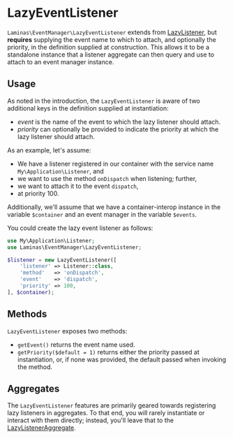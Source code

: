 # LazyEventListener

`Laminas\EventManager\LazyEventListener` extends from
[LazyListener](lazy-listener.md), but **requires** supplying the event name to
which to attach, and optionally the priority, in the definition supplied at
construction. This allows it to be a standalone instance that a listener
aggregate can then query and use to attach to an event manager instance.

## Usage

As noted in the introduction, the `LazyEventListener` is aware of two additional
keys in the definition supplied at instantiation:

- *event* is the name of the event to which the lazy listener should attach.
- *priority* can optionally be provided to indicate the priority at which the
  lazy listener should attach.

As an example, let's assume:

- We have a listener registered in our container with the service name
  `My\Application\Listener`, and
- we want to use the method `onDispatch` when listening; further,
- we want to attach it to the event `dispatch`,
- at priority 100.

Additionally, we'll assume that we have a container-interop instance in the
variable `$container` and an event manager in the variable `$events`.

You could create the lazy event listener as follows:

```php
use My\Application\Listener;
use Laminas\EventManager\LazyEventListener;

$listener = new LazyEventListener([
    'listener' => Listener::class,
    'method'   => 'onDispatch',
    'event'    => 'dispatch',
    'priority' => 100,
], $container);
```

## Methods

`LazyEventListener` exposes two methods:

- `getEvent()` returns the event name used.
- `getPriority($default = 1)` returns either the priority passed at
  instantiation, or, if none was provided, the default passed when invoking the
  method.

## Aggregates

The `LazyEventListener` features are primarily geared towards registering lazy
listeners in aggregates. To that end, you will rarely instantiate or interact
with them directly; instead, you'll leave that to the
[LazyListenerAggregate](lazy-listener-aggregate.md).
